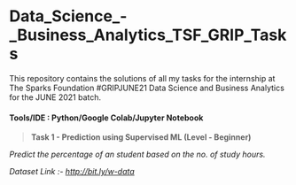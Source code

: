# Data_Science_-_Business_Analytics_TSF_GRIP_Tasks
This repository contains the solutions of all my tasks for the internship at The Sparks Foundation #GRIPJUNE21
Data Science and Business Analytics for the JUNE 2021 batch.

#### Tools/IDE : Python/Google Colab/Jupyter Notebook

> **Task 1 - Prediction using Supervised ML (Level - Beginner)**

*Predict the percentage of an student based on the no. of study hours.*

*Dataset Link :- http://bit.ly/w-data*
